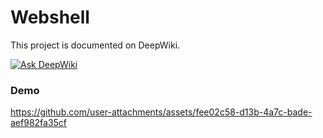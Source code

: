 # Webshell

This project is documented on DeepWiki.

[![Ask DeepWiki](https://deepwiki.com/badge.svg)](https://deepwiki.com/anpa6841/vSwitch)

### Demo

https://github.com/user-attachments/assets/fee02c58-d13b-4a7c-bade-aef982fa35cf

